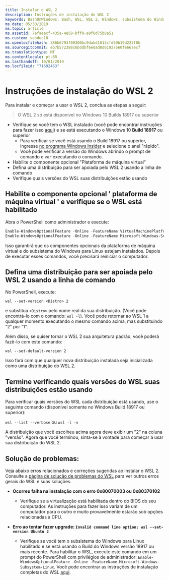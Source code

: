 ```yaml
---
title: Instalar o WSL 2
description: Instruções de instalação do WSL 2
keywords: BashOnWindows, Bash, WSL, WSL 2, Windows, subsistema do Windows para Linux, subsistema do Windows, Ubuntu, Debian, Suse, Windows 10, instalar
ms.date: 05/30/2019
ms.topic: article
ms.assetid: 7afaeacf-435a-4e58-bff0-a9f0d75b8a51
ms.custom: seodec18
ms.openlocfilehash: 386b6793f00300bc9dabd1613cfd69b19d222f0b
ms.sourcegitcommit: eb7b572388c6bddbf6e8ad8d01927660fe66aecf
ms.translationtype: MT
ms.contentlocale: pt-BR
ms.lasthandoff: 10/01/2019
ms.locfileid: "71692463"
---
```

# <a name="installation-instructions-for-wsl-2"></a>Instruções de instalação do WSL 2

Para instalar e começar a usar o WSL 2, conclua as etapas a seguir:

> O WSL 2 só está disponível no Windows 10 Builds 18917 ou superior

- Verifique se você tem o WSL instalado (você pode encontrar instruções para fazer isso [aqui](./install-win10.md)) e se está executando o Windows 10 **Build 18917** ou superior
   - Para verificar se você está usando o Build 18917 ou superior, ingresse [no programa Windows Insider](https://insider.windows.com/en-us/) e selecione o anel "rápido". 
   - Você pode verificar a versão do Windows abrindo o prompt de comando e `ver` executando o comando.
- Habilite o componente opcional "Plataforma de máquina virtual"
- Defina uma distribuição para ser apoiada pelo WSL 2 usando a linha de comando
- Verifique quais versões do WSL suas distribuições estão usando

## <a name="enable-the-virtual-machine-platform-optional-component-and-make-sure-wsl-is-enabled"></a>Habilite o componente opcional ' plataforma de máquina virtual ' e verifique se o WSL está habilitado

Abra o PowerShell como administrador e execute:

```powershell
Enable-WindowsOptionalFeature -Online -FeatureName VirtualMachinePlatform
Enable-WindowsOptionalFeature -Online -FeatureName Microsoft-Windows-Subsystem-Linux
```

Isso garantirá que os componentes opcionais da plataforma de máquina virtual e do subsistema do Windows para Linux estejam instalados. Depois de executar esses comandos, você precisará reiniciar o computador. 

## <a name="set-a-distro-to-be-backed-by-wsl-2-using-the-command-line"></a>Defina uma distribuição para ser apoiada pelo WSL 2 usando a linha de comando

No PowerShell, execute:

`wsl --set-version <Distro> 2`

e substitua `<Distro>` pelo nome real da sua distribuição. (Você pode encontrá-lo com o comando: `wsl -l`). Você pode retornar ao WSL 1 a qualquer momento executando o mesmo comando acima, mas substituindo “2” por “1”.

Além disso, se quiser tornar o WSL 2 sua arquitetura padrão, você poderá fazê-lo com este comando:

`wsl --set-default-version 2`

Isso fará com que qualquer nova distribuição instalada seja inicializada como uma distribuição do WSL 2.

## <a name="finish-with-verifying-what-versions-of-wsl-your-distro-are-using"></a>Termine verificando quais versões do WSL suas distribuições estão usando

Para verificar quais versões do WSL cada distribuição está usando, use o seguinte comando (disponível somente no Windows Build 18917 ou superior):

`wsl --list --verbose` ou `wsl -l -v`

A distribuição que você escolheu acima agora deve exibir um "2" na coluna "versão". Agora que você terminou, sinta-se à vontade para começar a usar sua distribuição do WSL 2. 

## <a name="troubleshooting"></a>Solução de problemas: 

Veja abaixo erros relacionados e correções sugeridas ao instalar o WSL 2. Consulte a [página de solução de problemas do WSL](troubleshooting.md) para ver outros erros gerais do WSL e suas soluções.

* **Ocorreu falha na instalação com o erro 0x80070003 ou 0x80370102**
    * Verifique se a virtualização está habilitada dentro do BIOS do seu computador. As instruções para fazer isso variam de um computador para o outro e muito provavelmente estarão sob opções relacionadas à CPU.
   
* **Erro ao tentar fazer upgrade: `Invalid command line option: wsl --set-version Ubuntu 2`**
    * Verifique se você tem o subsistema do Windows para Linux habilitado e se está usando o Build do Windows versão 18917 ou mais recente. Para habilitar o WSL, execute este comando em um prompt do PowerShell com privilégios de administrador: `Enable-WindowsOptionalFeature -Online -FeatureName Microsoft-Windows-Subsystem-Linux`. Você pode encontrar as instruções de instalação completas do WSL [aqui](./install-win10.md).
